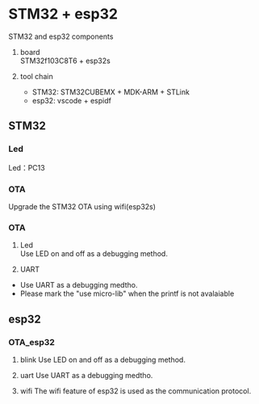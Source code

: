 # STM32 + esp32
STM32 and esp32 components

1. board  
STM32f103C8T6 + esp32s

2. tool chain  
    - STM32: STM32CUBEMX + MDK-ARM + STLink
    - esp32: vscode + espidf  

## STM32

### Led
Led：PC13  

### OTA
Upgrade the STM32 OTA using wifi(esp32s)

### OTA
1. Led  
Use LED on and off as a debugging method.

2. UART  
- Use UART as a debugging medtho.  
- Please mark the "use micro-lib" when the printf is not avalaiable

## esp32

### OTA_esp32
1. blink
Use LED on and off as a debugging method.  

2. uart
Use UART as a debugging medtho.  

3. wifi
The wifi feature of esp32 is used as the communication protocol.